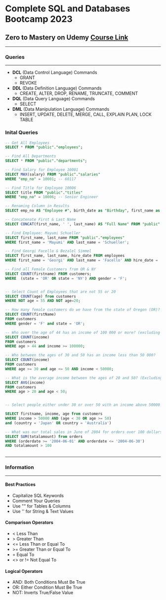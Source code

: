 # Complete SQL and Databases Bootcamp 2023

## Zero to Mastery on Udemy [Course Link](https://www.udemy.com/course/complete-sql-databases-bootcamp-zero-to-mastery/)

--------------------------------------------------------------------------

### Queries

--------------------------------------------------------------------------

- **DCL** (Data Control Language) Commands
  - GRANT
  - REVOKE
- **DDL** (Data Definition Language) Commands
  - CREATE, ALTER, DROP, RENAME, TRUNCATE, COMMENT
- **DQL** (Data Query Language) Commands
  - SELECT
- **DML** (Data Manipulation Language) Commands
  - INSERT, UPDATE, DELETE, MERGE, CALL, EXPLAIN PLAN, LOCK TABLE

### Inital Queries

```sql
-- Get All Employees
SELECT * FROM "public"."employees";

-- Find All Departments
SELECT * FROM "public"."departments";

-- Find Salary for Employee 10001
SELECT MAX(salary) FROM "public"."salaries"
WHERE "emp_no" = 10001; -- 60117

-- Find Title for Employee 10006
SELECT title FROM "public"."titles"
WHERE "emp_no" = 10006; -- Senior Engineer

-- Renaming Column in Results
SELECT emp_no AS "Employee #", birth_date as "Birthday", first_name as "First Name" FROM "public"."employees";

-- Concatenate First & Last Name
SELECT CONCAT(first_name, ' ', last_name) AS "Full Name" FROM "public"."employees";

-- Find Employee: Mayumi Schueller
SELECT first_name, last_name FROM "public"."employees"
WHERE first_name = 'Mayumi' AND last_name = 'Schueller';

-- Find Georgi Facello & Bezalel Simmel
SELECT first_name, last_name, hire_date FROM employees
WHERE first_name = 'Georgi' AND last_name = 'Facello' AND hire_date = '1986-06-26' or first_name = 'Bezalel' AND last_name = 'Simmel';

-- Find all Female Customers from OR & NY
SELECT COUNT(firstname) FROM customers;
WHERE  (state = 'OR' OR state = 'NY') AND gender = 'F';


-- Select Count of Employees that are not 55 or 20
SELECT COUNT(age) from customers
WHERE NOT age = 55 AND NOT age=20;

-- How many female customers do we have from the state of Oregon (OR)?
SELECT COUNT(firstName)
FROM customers
WHERE gender = 'F' and state = 'OR';

-- Who over the age of 44 has an income of 100 000 or more? (excluding 44)
SELECT COUNT(income)
FROM customers
WHERE age > 44 and income >= 100000;

-- Who between the ages of 30 and 50 has an income less than 50 000?
SELECT COUNT(income)
FROM customers
WHERE age >= 30 and age <= 50 AND income < 50000;

-- What is the average income between the ages of 20 and 50? (Excluding 20 and 50)
SELECT AVG(income)
FROM customers
WHERE age > 20 and age < 50;


-- Select people either under 30 or over 50 with an income above 50000 Include people that are 50 that are from either Japan or Australia

SELECT firstname, income, age from customers
WHERE income > 50000 AND (age < 30 OR age >= 50)
and (country = 'Japan' OR country = 'Australia')

-- What was our total sales in June of 2004 for orders over 100 dollars?
SELECT SUM(totalamount) from orders
WHERE (orderdate >= '2004-06-01' AND orderdate <= '2004-06-30') 
AND totalamount > 100



```

--------------------------------------------------------------------------

### Information

--------------------------------------------------------------------------

#### Best Practices

- Capitalize SQL Keywords
- Comment Your Queries
- Use "" for Tables & Columns
- Use '' for String & Text Values

#### Comparison Operators

- < Less Than
- \> Greater Than
- <= Less Than or Equal To
- \>= Greater Than or Equal To
- = Equal To
- <> or != Not Equal To

#### Logical Operators

- AND: Both Conditions Must Be True
- OR: Either Condition Must Be True
- NOT: Inverts True/False Value
